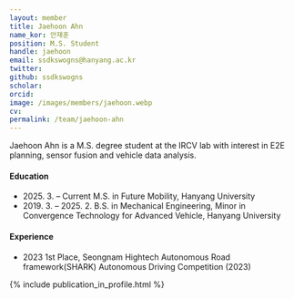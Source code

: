 ```yaml
---
layout: member
title: Jaehoon Ahn
name_kor: 안재훈
position: M.S. Student
handle: jaehoon
email: ssdkswogns@hanyang.ac.kr
twitter: 
github: ssdkswogns
scholar: 
orcid: 
image: /images/members/jaehoon.webp
cv: 
permalink: /team/jaehoon-ahn
---
```


Jaehoon Ahn is a M.S. degree student at the IRCV lab with interest in E2E planning, sensor fusion and vehicle data analysis.

#### Education

<ul class="chronological">
  <li><span>2025. 3. – Current</span> M.S. in Future Mobility, Hanyang University</li>
  <li><span>2019. 3. – 2025. 2.</span> B.S. in Mechanical Engineering, Minor in Convergence Technology for Advanced Vehicle, Hanyang University</li>
</ul>

#### Experience

<ul class="chronological">
  <li><span>2023</span> 1st Place, Seongnam Hightech Autonomous Road framework(SHARK) Autonomous Driving Competition (2023)</li>
  
</ul>
{% include publication_in_profile.html %}
